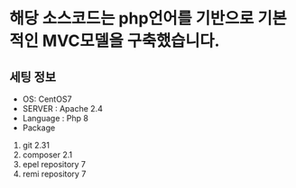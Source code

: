 # 해당 소스코드는 php언어를 기반으로 기본적인 MVC모델을 구축했습니다.
## 세팅 정보
- OS: CentOS7
- SERVER : Apache 2.4
- Language : Php 8
- Package
1. git 2.31
2. composer 2.1
3. epel repository 7
4. remi repository 7
